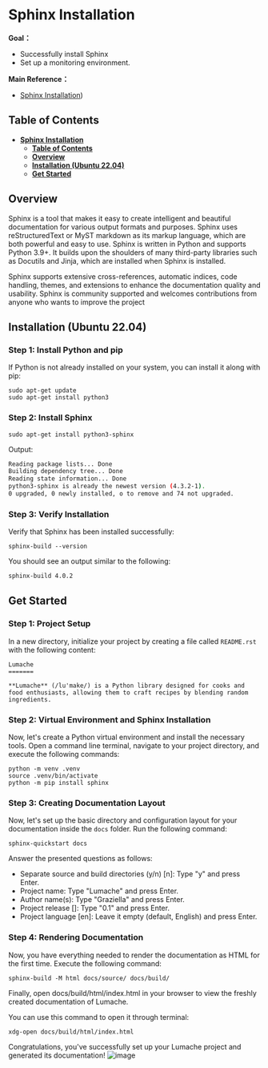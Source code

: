 # **Sphinx Installation**

**Goal：**
* Successfully install Sphinx
* Set up a monitoring environment.

**Main Reference：**

* [Sphinx Installation](https://www.sphinx-doc.org/en/master/tutorial/getting-started.html))


## **Table of Contents**
- [**Sphinx Installation**](#sphinx-installation)
  - [**Table of Contents**](#table-of-contents)
  - [**Overview**](#overview)
  - [**Installation (Ubuntu 22.04)**](#installation-ubuntu-2204)
  - [**Get Started**](#get-started)

## **Overview**

Sphinx is a tool that makes it easy to create intelligent and beautiful documentation for various output formats and purposes. Sphinx uses reStructuredText or MyST markdown as its markup language, which are both powerful and easy to use. Sphinx is written in Python and supports Python 3.9+. It builds upon the shoulders of many third-party libraries such as Docutils and Jinja, which are installed when Sphinx is installed.

Sphinx supports extensive cross-references, automatic indices, code handling, themes, and extensions to enhance the documentation quality and usability. Sphinx is community supported and welcomes contributions from anyone who wants to improve the project

## **Installation (Ubuntu 22.04)**

### **Step 1: Install Python and pip**

If Python is not already installed on your system, you can install it along with pip:

```
sudo apt-get update
sudo apt-get install python3
```
### **Step 2: Install Sphinx**

```
sudo apt-get install python3-sphinx
```

Output:
```bash
Reading package lists... Done
Building dependency tree... Done
Reading state information... Done
python3-sphinx is already the newest version (4.3.2-1).
0 upgraded, 0 newly installed, o to remove and 74 not upgraded.
```

### **Step 3: Verify Installation**
Verify that Sphinx has been installed successfully:

```
sphinx-build --version
```
You should see an output similar to the following:

```bash
sphinx-build 4.0.2
```

## **Get Started**

### **Step 1: Project Setup**

In a new directory, initialize your project by creating a file called `README.rst` with the following content:

```
Lumache
=======

**Lumache** (/lu'make/) is a Python library designed for cooks and food enthusiasts, allowing them to craft recipes by blending random ingredients.
```

### **Step 2: Virtual Environment and Sphinx Installation**

Now, let's create a Python virtual environment and install the necessary tools. Open a command line terminal, navigate to your project directory, and execute the following commands:

```
python -m venv .venv
source .venv/bin/activate
python -m pip install sphinx
```

### **Step 3: Creating Documentation Layout**

Now, let's set up the basic directory and configuration layout for your documentation inside the `docs` folder. Run the following command:

```
sphinx-quickstart docs
```

Answer the presented questions as follows:

- Separate source and build directories (y/n) [n]: Type "y" and press Enter.
- Project name: Type "Lumache" and press Enter.
- Author name(s): Type "Graziella" and press Enter.
- Project release []: Type "0.1" and press Enter.
- Project language [en]: Leave it empty (default, English) and press Enter.

### Step 4: Rendering Documentation

Now, you have everything needed to render the documentation as HTML for the first time. Execute the following command:

```
sphinx-build -M html docs/source/ docs/build/
```

Finally, open docs/build/html/index.html in your browser to view the freshly created documentation of Lumache.

You can use this command to open it through terminal:
```
xdg-open docs/build/html/index.html
```

Congratulations, you've successfully set up your Lumache project and generated its documentation!
![image](https://github.com/bmw-ece-ntust/internship/assets/87703952/7dfa6427-0880-4c7b-966d-a655373b1605)

